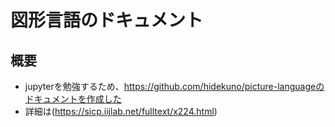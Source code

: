 図形言語のドキュメント
=================

## 概要
- jupyterを勉強するため、https://github.com/hidekuno/picture-languageのドキュメントを作成した
- 詳細は(https://sicp.iijlab.net/fulltext/x224.html)
